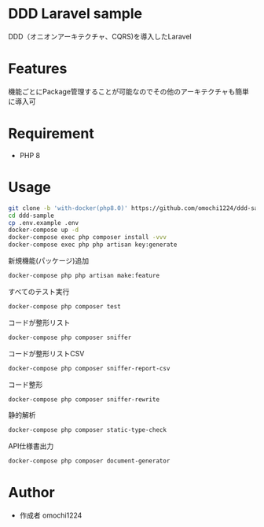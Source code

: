 # DDD Laravel sample

DDD（オニオンアーキテクチャ、CQRS)を導入したLaravel

# Features

機能ごとにPackage管理することが可能なのでその他のアーキテクチャも簡単に導入可

# Requirement

* PHP 8

# Usage

```bash
git clone -b 'with-docker(php8.0)' https://github.com/omochi1224/ddd-sample.git 
cd ddd-sample
cp .env.example .env
docker-compose up -d
docker-compose exec php composer install -vvv
docker-compose exec php php artisan key:generate
```

新規機能(パッケージ)追加
```bash
docker-compose php php artisan make:feature
```

すべてのテスト実行
```bash
docker-compose php composer test
```

コードが整形リスト
```bash
docker-compose php composer sniffer
```

コードが整形リストCSV
```bash
docker-compose php composer sniffer-report-csv
```

コード整形
```bash
docker-compose php composer sniffer-rewrite
```

静的解析
```bash
docker-compose php composer static-type-check
```

API仕様書出力
```bash
docker-compose php composer document-generator
```



# Author

* 作成者 omochi1224
